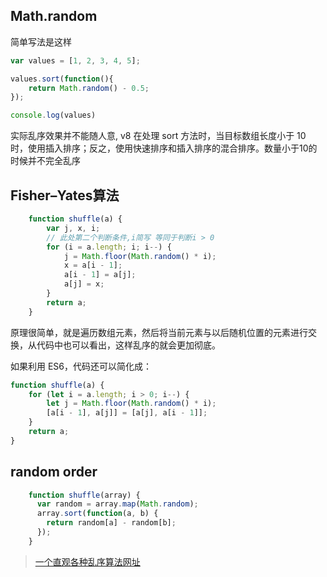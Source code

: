 ## Math.random

简单写法是这样

```js
var values = [1, 2, 3, 4, 5];

values.sort(function(){
    return Math.random() - 0.5;
});

console.log(values)
```
实际乱序效果并不能随人意, v8 在处理 sort 方法时，当目标数组长度小于 10 时，使用插入排序；反之，使用快速排序和插入排序的混合排序。数量小于10的时候并不完全乱序

## Fisher–Yates算法
```js
    function shuffle(a) {
        var j, x, i;
        // 此处第二个判断条件,i简写 等同于判断i > 0 
        for (i = a.length; i; i--) {
            j = Math.floor(Math.random() * i);
            x = a[i - 1];
            a[i - 1] = a[j];
            a[j] = x;
        }
        return a;
    }
```
原理很简单，就是遍历数组元素，然后将当前元素与以后随机位置的元素进行交换，从代码中也可以看出，这样乱序的就会更加彻底。

如果利用 ES6，代码还可以简化成：
```js
function shuffle(a) {
    for (let i = a.length; i > 0; i--) {
        let j = Math.floor(Math.random() * i);
        [a[i - 1], a[j]] = [a[j], a[i - 1]];
    }
    return a;
}
```

## random order
```js
    function shuffle(array) {
      var random = array.map(Math.random);
      array.sort(function(a, b) {
        return random[a] - random[b];
      });
    }
```
> [一个直观各种乱序算法网址](https://bost.ocks.org/mike/shuffle/compare.html)
